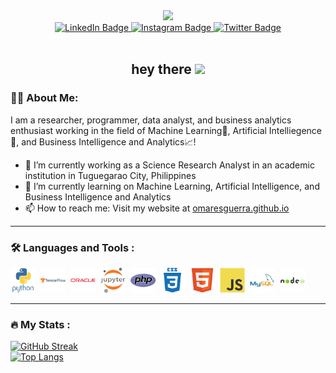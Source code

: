 <div id="header" align="center">
  <img src="https://media.giphy.com/media/M9gbBd9nbDrOTu1Mqx/giphy.gif" width="100"/>
  <div id="badges" align="center">
    <a href="https://www.linkedin.com/in/omaresguerra/">
      <img src="https://img.shields.io/badge/LinkedIn-blue?style=flate&logo=linkedin&logoColor=white" alt="LinkedIn Badge"/>
    </a>
     <a href="https://www.instagram.com/omar_esguerra/">
      <img src="https://img.shields.io/badge/Instagram-orange?style=flat&logo=instagram&logoColor=white" alt="Instagram Badge"/>
    </a>
    <a href="https://twitter.com/omar_esguerra">
      <img src="https://img.shields.io/badge/Twitter-blue?style=flat&logo=twitter&logoColor=white" alt="Twitter Badge"/>
    </a>
    <br>
    <img src="https://komarev.com/ghpvc/?username=omaresguerra&style=flat-square&color=blue" alt=""/>
    </div>
  <h2> hey there <img src="https://media.giphy.com/media/hvRJCLFzcasrR4ia7z/giphy.gif" width="30px"/></h2>
</div>

### :woman_technologist: About Me:

I am a researcher, programmer, data analyst, and business analytics enthusiast working in the field of Machine Learning🤖, Artificial Intelliegence🧠, and Business Intelligence and Analytics📈!

- 🔭 I’m currently working as a Science Research Analyst in an academic institution in Tuguegarao City, Philippines
- 🌱 I’m currently learning on Machine Learning, Artificial Intelligence, and Business Intelligence and Analytics
- 📫 How to reach me: Visit my website at <a href="https://omaresguerra.github.io/"> omaresguerra.github.io </a>
<!-- - 👯 I’m looking to collaborate on Business Intelligence and Analytics
- 📫 How to reach me: ...
- 😄 Pronouns: ...
- ⚡ Fun fact: ... -->

---

### :hammer_and_wrench: Languages and Tools :
<div>
  <img src="https://github.com/devicons/devicon/blob/master/icons/python/python-original-wordmark.svg" title="Python" alt="Python" width="40" height="40"/>&nbsp;
  <img src="https://github.com/devicons/devicon/blob/master/icons/tensorflow/tensorflow-original-wordmark.svg" title="Tensorflow" alt="Tensorflow" width="40" height="40"/>&nbsp;
  <img src="https://github.com/devicons/devicon/blob/master/icons/oracle/oracle-original.svg" title="Oracle" alt="Oracle" width="40" height="40"/>&nbsp;
  <img src="https://github.com/devicons/devicon/blob/master/icons/jupyter/jupyter-original-wordmark.svg" title="Jupyter" alt="Jupyter" width="40" height="40"/>&nbsp;
  <img src="https://github.com/devicons/devicon/blob/master/icons/php/php-original.svg" title="PHP" alt="PHP" width="40" height="40"/>&nbsp;
  <img src="https://github.com/devicons/devicon/blob/master/icons/css3/css3-plain-wordmark.svg"  title="CSS3" alt="CSS" width="40" height="40"/>&nbsp;
  <img src="https://github.com/devicons/devicon/blob/master/icons/html5/html5-original.svg" title="HTML5" alt="HTML" width="40" height="40"/>&nbsp;
  <img src="https://github.com/devicons/devicon/blob/master/icons/javascript/javascript-original.svg" title="JavaScript" alt="JavaScript" width="40" height="40"/>&nbsp;
  <img src="https://github.com/devicons/devicon/blob/master/icons/mysql/mysql-original-wordmark.svg" title="MySQL"  alt="MySQL" width="40" height="40"/>&nbsp;
  <img src="https://github.com/devicons/devicon/blob/master/icons/nodejs/nodejs-original-wordmark.svg" title="NodeJS" alt="NodeJS" width="40" height="40"/>&nbsp;
</div>

---

### :fire: My Stats :
[![GitHub Streak](https://github-readme-streak-stats.herokuapp.com?user=omaresguerra)](https://git.io/streak-stats)<br>
[![Top Langs](https://github-readme-stats.vercel.app/api/top-langs/?username=omaresguerra&layout=compact)](https://github.com/omaresguerra/github-readme-stats)

